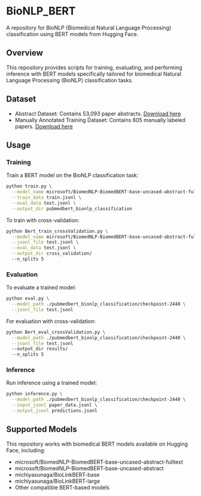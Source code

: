 # BioNLP_BERT

A repository for BioNLP (Biomedical Natural Language Processing) classification using BERT models from Hugging Face.

## Overview

This repository provides scripts for training, evaluating, and performing inference with BERT models specifically tailored for biomedical Natural Language Processing (BioNLP) classification tasks.

## Dataset

- Abstract Dataset: Contains 53,093 paper abstracts. [Download here](https://drive.google.com/file/d/1suFksEP28eD7bWxMO4nsZdWCKwj2-M-D/view?usp=sharing)
- Manually Annotated Training Dataset: Contains 605 manually labeled papers. [Download here](https://drive.google.com/file/d/1Ws8aIu_C5VDhuxN6x_gjAu6FqHX3KMBa/view?usp=sharing)

## Usage

### Training

Train a BERT model on the BioNLP classification task:

```bash
python train.py \
  --model_name microsoft/BiomedNLP-BiomedBERT-base-uncased-abstract-fulltext \
  --train_data train.jsonl \
  --eval_data test.jsonl \
  --output_dir pubmedbert_bionlp_classification
```

To train with cross-validation:
```bash
python Bert_train_crossValidation.py \
  --model_name microsoft/BiomedNLP-BiomedBERT-base-uncased-abstract-fulltext \
  --jsonl_file test.jsonl \
  --eval_data test.jsonl \
  --output_dir cross_validation/
  --n_splits 5
```

### Evaluation

To evaluate a trained model:

```bash
python eval.py \
  --model_path ./pubmedbert_bionlp_classification/checkpoint-2440 \
  --jsonl_file test.jsonl
```

For evaluation with cross-validation:
```bash
python Bert_eval_crossValidation.py \
  --model_path ./pubmedbert_bionlp_classification/checkpoint-2440 \
  --jsonl_file test.jsonl
  --output_dir results/
  --n_splits 5
```

### Inference

Run inference using a trained model:

```bash
python inference.py \
  --model_path ./pubmedbert_bionlp_classification/checkpoint-2440 \
  --input_jsonl paper_data.jsonl \
  --output_jsonl predictions.jsonl
```

## Supported Models

This repository works with biomedical BERT models available on Hugging Face, including:
- microsoft/BiomedNLP-BiomedBERT-base-uncased-abstract-fulltext
- microsoft/BiomedNLP-BiomedBERT-base-uncased-abstract
- michiyasunaga/BioLinkBERT-base
- michiyasunaga/BioLinkBERT-large
- Other compatible BERT-based models

